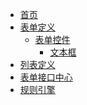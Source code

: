 <!-- docs/_sidebar.md -->

* [首页](/首页 "The greatest guide in the world")
* [表单定义](表单定义/表单定义介绍)
  * [表单控件](表单定义/表单控件/表单控件介绍)
    * [文本框](/表单定义/表单控件/文本框)
* [列表定义](自定义列表/自定义列表介绍)
* [表单接口中心]()
* [规则引擎]() 

